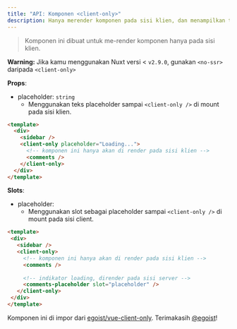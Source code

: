 ```yaml
---
title: "API: Komponen <client-only>"
description: Hanya merender komponen pada sisi klien, dan menampilkan text placeholder pada sisi server.
---
```


> Komponen ini dibuat untuk me-render komponen hanya pada sisi klien.

<div class="Alert Alert--orange">

**Warning:** Jika kamu menggunakan Nuxt versi < `v2.9.0`, gunakan `<no-ssr>` daripada `<client-only>`

</div>


**Props**:
- placeholder: `string`
  - Menggunakan teks placeholder sampai `<client-only />` di mount pada sisi klien.

```html
<template>
  <div>
    <sidebar />
    <client-only placeholder="Loading...">
      <!-- komponen ini hanya akan di render pada sisi klien -->
      <comments />
    </client-only>
  </div>
</template>
```

**Slots**:

- placeholder:
  - Menggunakan slot sebagai placeholder sampai `<client-only />` di mount pada sisi client.
 
 ```html
<template>
  <div>
    <sidebar />
    <client-only>
      <!-- komponen ini hanya akan di render pada sisi klien -->
      <comments />
  
      <!-- indikator loading, dirender pada sisi server -->
      <comments-placeholder slot="placeholder" />
    </client-only>
  </div>
</template>
```

Komponen ini di impor dari [egoist/vue-client-only](https://github.com/egoist/vue-client-only). Terimakasih [@egoist](https://github.com/egoist)!
